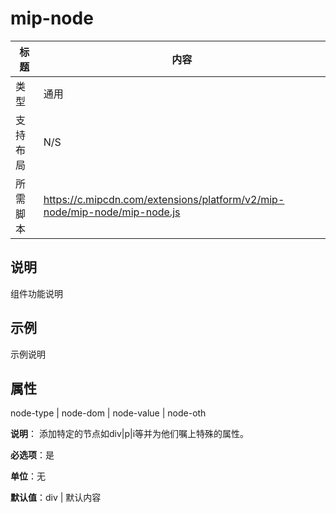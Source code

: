 # mip-node

标题|内容
----|----
类型|通用
支持布局|N/S
所需脚本| https://c.mipcdn.com/extensions/platform/v2/mip-node/mip-node/mip-node.js

## 说明

组件功能说明

## 示例

示例说明

<mip-node node-type="ababab" node-dom="ccc" node-value="xxxx" node-oth="xzxzzxz"></mip-node>

## 属性
node-type | node-dom | node-value | node-oth

**说明**：
添加特定的节点如div|p|i等并为他们嘱上特殊的属性。 

**必选项**：是

**单位**：无

**默认值**：div | 默认内容
